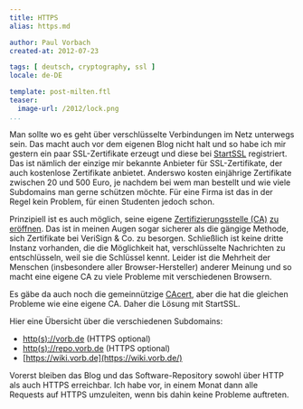 ```yaml
---
title: HTTPS
alias: https.md

author: Paul Vorbach
created-at: 2012-07-23

tags: [ deutsch, cryptography, ssl ]
locale: de-DE

template: post-milten.ftl
teaser:
  image-url: /2012/lock.png
...
```


Man sollte wo es geht über verschlüsselte Verbindungen im Netz unterwegs sein.
Das macht auch vor dem eigenen Blog nicht halt und so habe ich mir gestern ein
paar SSL-Zertifikate erzeugt und diese bei [StartSSL] registriert. Das ist
nämlich der einzige mir bekannte Anbieter für SSL-Zertifikate, der auch
kostenlose Zertifikate anbietet. Anderswo kosten einjährige Zertifikate zwischen
20 und 500 Euro, je nachdem bei wem man bestellt und wie viele Subdomains man
gerne schützen möchte. Für eine Firma ist das in der Regel kein Problem, für
einen Studenten jedoch schon.

Prinzipiell ist es auch möglich, seine eigene [Zertifizierungsstelle (CA)][CA]
[zu eröffnen][eigene CA]. Das ist in meinen Augen sogar sicherer als die
gängige Methode, sich Zertifikate bei VeriSign & Co. zu besorgen. Schließlich
ist keine dritte Instanz vorhanden, die die Möglichkeit hat, verschlüsselte
Nachrichten zu entschlüsseln, weil sie die Schlüssel kennt. Leider ist die
Mehrheit der Menschen (insbesondere aller Browser-Hersteller) anderer Meinung
und so macht eine eigene CA zu viele Probleme mit verschiedenen Browsern.

Es gäbe da auch noch die gemeinnützige [CAcert], aber die hat die gleichen
Probleme wie eine eigene CA. Daher die Lösung mit StartSSL.

Hier eine Übersicht über die verschiedenen Subdomains:

  * [http(s)://vorb.de](https://vorb.de/) (HTTPS optional)
  * [http(s)://repo.vorb.de](https://repo.vorb.de/) (HTTPS optional)
  * [https://wiki.vorb.de](https://wiki.vorb.de/)

Vorerst bleiben das Blog und das Software-Repository sowohl über HTTP als auch
HTTPS erreichbar. Ich habe vor, in einem Monat dann alle Requests auf HTTPS
umzuleiten, wenn bis dahin keine Probleme auftreten.

[StartSSL]: https://startssl.com/
[CA]: http://en.wikipedia.org/wiki/Certificate_authority
[eigene CA]: http://workaround.org/certificate-authority
[CAcert]: http://www.cacert.org/
